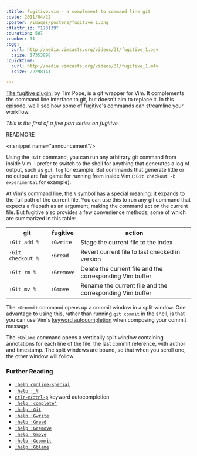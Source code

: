 ```yaml
--- 
:title: Fugitive.vim - a complement to command line git
:date: 2011/04/22
:poster: /images/posters/fugitive_1.png
:flattr_id: "173139"
:duration: 507
:number: 31
:ogg: 
  :url: http://media.vimcasts.org/videos/31/fugitive_1.ogv
  :size: 17353898
:quicktime: 
  :url: http://media.vimcasts.org/videos/31/fugitive_1.m4v
  :size: 22298141

---
```


[The fugitive plugin][f], by Tim Pope, is a git wrapper for Vim. It  complements the command line interface to git, but doesn't aim to replace it. In this episode, we'll see how some of fugitive's commands can streamline your workflow.

*This is the first of a five part series on fugitive.*

[f]: https://github.com/tpope/vim-fugitive

READMORE

<r:snippet name="announcement"/>

Using the `:Git` command, you can run any arbitrary git command from inside Vim. I prefer to switch to the shell for anything that generates a log of output, such as `git log` for example. But commands that generate little or no output are fair game for running from inside Vim (`:Git checkout -b experimental` for example).

At Vim's command line, [the `%` symbol has a special meaning][special]: it expands to the full path of the current file. You can use this to run any git command that expects a filepath as an argument, making the command act on the current file. But fugitive also provides a few convenience methods, some of which are summarized in this table:

<table>
   <tr>
       <th>git</th>
       <th>fugitive</th>
       <th>action</th>
   </tr>
   <tr>
       <td><code>:Git add %</code></td>
       <td><code>:Gwrite</code></td>
       <td>Stage the current file to the index</td>
   </tr>
   <tr>
       <td><code>:Git checkout %</code></td>
       <td><code>:Gread</code></td>
       <td>Revert current file to last checked in version</td>
   </tr>
   <tr>
       <td><code>:Git rm %</code></td>
       <td><code>:Gremove</code></td>
       <td>Delete the current file and the corresponding Vim buffer</td>
   </tr>
   <tr>
       <td><code>:Git mv %</code></td>
       <td><code>:Gmove</code></td>
       <td>Rename the current file and the corresponding Vim buffer</td>
   </tr>
</table>

The `:Gcommit` command opens up a commit window in a split window. One advantage to using this, rather than running `git commit` in the shell, is that you can use Vim's [keyword autocompletion][cpt] when composing your commit message.

The `:Gblame` command opens a vertically split window containing annotations for each line of the file: the last commit reference, with author and timestamp. The split windows are bound, so that when you scroll one, the other window will follow.

### Further Reading

* [`:help cmdline-special`][special]
* [`:help :_%`][percent]
* [`ctlr-n`/`ctrl-p`][np] keyword autocompletion
* [`:help 'complete'`][cpt]
* [`:help :Git`][g]
* [`:help :Gwrite`][w]
* [`:help :Gread`][r]
* [`:help :Gremove`][rm]
* [`:help :Gmove`][mv]
* [`:help :Gcommit`][ci]
* [`:help :Gblame`][blame]

[np]: http://vimdoc.sourceforge.net/htmldoc/insert.html#compl-generic
[percent]: http://vimdoc.sourceforge.net/htmldoc/cmdline.html#:_%
[special]: http://vimdoc.sourceforge.net/htmldoc/cmdline.html#cmdline-special
[cpt]: http://vimdoc.sourceforge.net/htmldoc/options.html#'complete'
[g]: https://github.com/tpope/vim-fugitive/blob/762bfa79795146ee44d50d4ce8b3e36efcb603b8/doc/fugitive.txt#L42-44
[w]: https://github.com/tpope/vim-fugitive/blob/762bfa79795146ee44d50d4ce8b3e36efcb603b8/doc/fugitive.txt#L108-114
[r]: https://github.com/tpope/vim-fugitive/blob/762bfa79795146ee44d50d4ce8b3e36efcb603b8/doc/fugitive.txt#L99-103
[rm]: https://github.com/tpope/vim-fugitive/blob/762bfa79795146ee44d50d4ce8b3e36efcb603b8/doc/fugitive.txt#L149-153
[mv]: https://github.com/tpope/vim-fugitive/blob/762bfa79795146ee44d50d4ce8b3e36efcb603b8/doc/fugitive.txt#L143-147
[ci]: https://github.com/tpope/vim-fugitive/blob/762bfa79795146ee44d50d4ce8b3e36efcb603b8/doc/fugitive.txt#L62-72
[blame]: https://github.com/tpope/vim-fugitive/blob/762bfa79795146ee44d50d4ce8b3e36efcb603b8/doc/fugitive.txt#L155-160